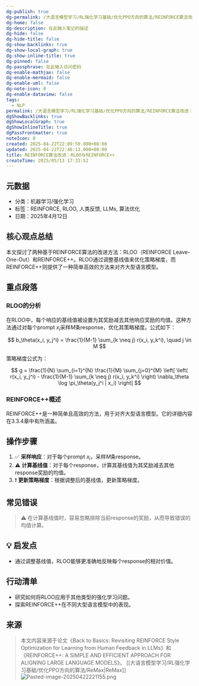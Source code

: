 ```yaml
---
dg-publish: true
dg-permalink: /大语言模型学习/RL强化学习基础/优化PPO方向的算法/REINFORCE算法改进：RLOO与REINFORCE++
dg-home: false
dg-description: 在此输入笔记的描述
dg-hide: false
dg-hide-title: false
dg-show-backlinks: true
dg-show-local-graph: true
dg-show-inline-title: true
dg-pinned: false
dg-passphrase: 在此输入访问密码
dg-enable-mathjax: false
dg-enable-mermaid: false
dg-enable-uml: false
dg-note-icon: 0
dg-enable-dataview: false
tags:
  - NLP
permalink: /大语言模型学习/RL强化学习基础/优化PPO方向的算法/REINFORCE算法改进：RLOO与REINFORCE++/
dgShowBacklinks: true
dgShowLocalGraph: true
dgShowInlineTitle: true
dgPassFrontmatter: true
noteIcon: 0
created: 2025-04-22T22:09:59.000+08:00
updated: 2025-04-22T22:46:13.000+08:00
title: REINFORCE算法改进：RLOO与REINFORCE++
createTime: 2025/05/13 17:33:52
---
```




## 元数据
- 分类：机器学习/强化学习
- 标签：REINFORCE, RLOO, 人类反馈, LLMs, 算法优化
- 日期：2025年4月12日



## 核心观点总结
本文探讨了两种基于REINFORCE算法的改进方法：RLOO（REINFORCE Leave-One-Out）和REINFORCE++。RLOO通过调整基线值来优化策略梯度，而REINFORCE++则提供了一种简单高效的方法来对齐大型语言模型。



## 重点段落

### RLOO的分析
在RLOO中，每个响应的基线值被设置为其奖励减去其他响应奖励的均值。这种方法通过对每个prompt $x_i$采样$M$条response，优化其策略梯度。公式如下：

$$
b_\theta(x_i, y_j^i) = \frac{1}{M-1} \sum_{k \neq j} r(x_i, y_k^i), \quad j \in M
$$

策略梯度公式为：

$$
g = \frac{1}{N} \sum_{i=1}^{N} \frac{1}{M} \sum_{j=0}^{M} \left[ \left( r(x_i, y_j^i) - \frac{1}{M-1} \sum_{k \neq j} r(x_i, y_k^i) \right) \nabla_\theta \log \pi_\theta(y_j^i | x_i) \right]
$$


### REINFORCE++概述
REINFORCE++是一种简单且高效的方法，用于对齐大型语言模型。它的详细内容在3.3.4章中有所涵盖。



## 操作步骤
1. ✅ **采样响应**：对于每个prompt $x_i$，采样$M$条response。
2. ⚠ **计算基线值**：对于每个response，计算其基线值为其奖励减去其他response奖励的均值。
3. ❗ **更新策略梯度**：根据调整后的基线值，更新策略梯度。



## 常见错误
> ⚠ 在计算基线值时，容易忽略排除当前response的奖励，从而导致错误的均值计算。



## 💡 启发点
- 通过调整基线值，RLOO能够更准确地反映每个response的相对价值。



## 行动清单
- 研究如何将RLOO应用于其他类型的强化学习问题。
- 探索REINFORCE++在不同大型语言模型中的表现。



## 来源
> 本文内容来源于论文《Back to Basics: Revisiting REINFORCE Style Optimization for Learning from Human Feedback in LLMs》和《REINFORCE++: A SIMPLE AND EFFICIENT APPROACH FOR ALIGNING LARGE LANGUAGE MODELS》。
> [[大语言模型学习/RL强化学习基础/优化PPO方向的算法/ReMax\|ReMax]]
> ![Pasted-image-20250422221155.png](../../.vuepress/public/img/user/%E9%99%84%E4%BB%B6/Pasted%20image%2020250422221155.png)

